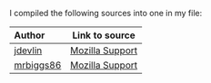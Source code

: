 I compiled the following sources into one in my file:

| Author                                                        |                             Link to source                             |
| :------------------------------------------------------------ | :--------------------------------------------------------------------: |
| [jdevlin](https://support.mozilla.org/en-US/user/jdevlin)     | [Mozilla Support](https://support.mozilla.org/en-US/questions/1276775) |
| [mrbiggs86](https://support.mozilla.org/en-US/user/mrbiggs86) |  [Mozilla Support](https://support.mozilla.org/en-US/questions/1008218)   |